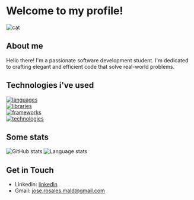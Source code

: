 # Welcome to my profile!
![cat](https://64.media.tumblr.com/29adaf5e208e8f581876cbf5fe16a3ae/tumblr_nj8j4yKWwc1r8lihbo1_500.gif)

## About me
Hello there! I'm a passionate software development student. I'm dedicated to crafting elegant and efficient code that solve real-world problems.

## Technologies i've used
[![languages](https://skillicons.dev/icons?i=php,java,js,c,cpp,py,bash&theme=light)](https://skillicons.dev)<br />
[![libraries](https://skillicons.dev/icons?i=html,css,mysql,mongodb,arduino,bootstrap,picocss,pico&theme=light)](https://skillicons.dev)<br />
[![frameworks](https://skillicons.dev/icons?i=laravel,spring,react&theme=light)](https://skillicons.dev)<br />
[![technologies](https://skillicons.dev/icons?i=linux,git,docker,figma,ps,postman&theme=light)](https://skillicons.dev)<br />

## Some stats
<div>
  <img alt="GitHub stats" src="https://github-readme-stats.vercel.app/api?username=xrimsonn&show_icons=true&title_color=ffffff&text_color=ffffff&border_color=ffffff&icon_color=ffffff&border_radius=2&bg_color=DEG,228dc3,fdbb2d" />
  <img alt="Language stats" src="https://github-readme-stats.vercel.app/api/top-langs/?username=xrimsonn&hide_progress=true&title_color=ffffff&text_color=ffffff&border_color=ffffff&icon_color=ffffff&border_radius=2&bg_color=DEG,fdbb2d,228dc3" />
</div>

## Get in Touch

- Linkedin: [linkedin](https://www.linkedin.com/in/antonio-rosales-maldonado-207793263/)
- Gmail: jose.rosales.mald@gmail.com
